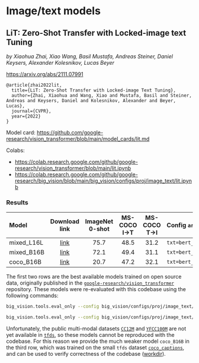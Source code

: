 # Image/text models

## LiT: Zero-Shot Transfer with Locked-image text Tuning

*by Xiaohua Zhai, Xiao Wang, Basil Mustafa, Andreas Steiner, Daniel Keysers, Alexander Kolesnikov, Lucas Beyer*

https://arxiv.org/abs/2111.07991

```
@article{zhai2022lit,
  title={LiT: Zero-Shot Transfer with Locked-image Text Tuning},
  author={Zhai, Xiaohua and Wang, Xiao and Mustafa, Basil and Steiner, Andreas and Keysers, Daniel and Kolesnikov, Alexander and Beyer, Lucas},
  journal={CVPR},
  year={2022}
}
```

Model card:
https://github.com/google-research/vision_transformer/blob/main/model_cards/lit.md

Colabs:

- https://colab.research.google.com/github/google-research/vision_transformer/blob/main/lit.ipynb
- https://colab.research.google.com/github/google-research/big_vision/blob/main/big_vision/configs/proj/image_text/lit.ipynb

### Results

| Model | Download link | ImageNet 0-shot | MS-COCO I→T | MS-COCO T→I | Config `arg` |
| :---  | :---:         | :---:           | :---:       | :---:       | :---         |
| mixed_L16L | [link](https://storage.googleapis.com/vit_models/lit/LiT-L16L.npz) | 75.7 | 48.5 | 31.2 | `txt=bert_large,img=L/16` |
| mixed_B16B | [link](https://storage.googleapis.com/vit_models/lit/LiT-B16B.npz) | 72.1 | 49.4 | 31.1 | `txt=bert_base,img=B/16,img_head` |
| coco_B16B | [link](https://storage.googleapis.com/vit_models/lit/big_vision/coco_B16B/checkpoint.npz) | 20.7 | 47.2 | 32.1 | `txt=bert_base,img=B/16` |

The first two rows are the best available models trained on open source data,
originally published in the [`google-research/vision_transformer`] repository.
These models were re-evaluated with this codebase using the following commands:

```bash
big_vision.tools.eval_only --config big_vision/configs/proj/image_text/lit_coco.py:txt=bert_base,img=B/16,img_head,init=gs://vit_models/lit/LiT-B16B.npz

big_vision.tools.eval_only --config big_vision/configs/proj/image_text/lit_coco.py:txt=bert_large,img=L/16,init=gs://vit_models/lit/LiT-L16L.npz
```

Unfortunately, the public multi-modal datasets [`CC12M`] and [`YFCC100M`] are
not yet available in [`tfds`], so these models cannot be reproduced with the
codebase. For this reason we provide the much weaker model `coco_B16B` in the
third row, which was trained on the small `tfds` dataset [`coco_captions`], and
can be used to verify correctness of the codebase
([workdir](https://console.cloud.google.com/storage/browser/vit_models/lit/big_vision/coco_B16B/)).

[`google-research/vision_transformer`]: https://github.com/google-research/vision_transformer
[`CC12M`]: https://arxiv.org/abs/2102.08981
[`YFCC100M`]: https://arxiv.org/abs/1503.01817
[`tfds`]: https://www.tensorflow.org/datasets/api_docs/python/tfds
[`coco_captions`]: https://www.tensorflow.org/datasets/catalog/coco_captions